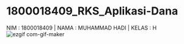 # 1800018409_RKS_Aplikasi-Dana
NIM : 1800018409 | NAMA : MUHAMMAD HADI | KELAS : H
![ezgif com-gif-maker](https://user-images.githubusercontent.com/76816980/105640130-3cfa6100-5eb7-11eb-82e7-58b5d2adbcdb.gif)
